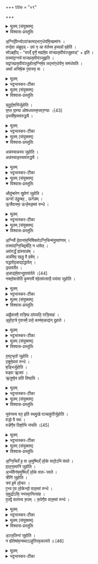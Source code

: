 +++
title = "०९"

+++

<details><summary>मूलम् (संयुक्तम्)</summary>

अ॒ग्निर्दे॒वेभ्योऽपा॑क्रामद्भाग॒धेय॑मि॒च्छमा॑न॒स्तन्दे॒वा अ॑ब्रुव॒न्नुप॑ न॒ आ व॑र्तस्व ह॒व्यन्नो॑ व॒हेति॒ सो॑ऽब्रवी॒द्वरव्ँ॑वृणै॒ मह्य॑मे॒व वा॑जप्रस॒वीय॑ञ्जुहव॒न्निति॒ तस्मा॑द॒ग्नये॑ वाजप्रस॒वीय॑ञ्जुह्वति॒ यद्वा॑जप्रस॒वीय॑ञ्जु॒होत्य॒ग्निमे॒व तद्भा॑ग॒धेये॑न॒ सम॑र्धय॒त्यथो॑ अभिषे॒क ए॒वास्य॒ स
</details>

<details open><summary>विश्वास-प्रस्तुतिः</summary>

अ॒ग्निर्दे॒वेभ्योऽपा॑क्रामद्भाग॒धेय॑मि॒च्छमा॑नः ।  
तन्दे॒वा अ॑ब्रुव॒न्न् - उप॑ न॒ आ व॑र्तस्व ह॒व्यन्नो॑ व॒हेति॑ ।  
सो॑ऽब्रवी॒द् - "वरव्ँ॑ वृणै॒ मह्य॑मे॒व वा॑जप्रस॒वीय॑ञ्जुहवन्न्" + इति॑ ।  
तस्मा॑द॒ग्नये॑ वाजप्रस॒वीय॑ञ्जुह्वति ।  
यद्वा॑जप्रस॒वीय॑ञ्जु॒होत्य॒ग्निमे॒व तद्भा॑ग॒धेये॑न॒ सम॑र्धयति ।  
अथो॑ अभिषे॒क ए॒वास्य॒ सः ।  
</details>

<details><summary>मूलम्</summary>

अ॒ग्निर्दे॒वेभ्योऽपा॑क्रामद्भाग॒धेय॑मि॒च्छमा॑नः ।  
तन्दे॒वा अ॑ब्रुव॒न्न् - उप॑ न॒ आ व॑र्तस्व ह॒व्यन्नो॑ व॒हेति॑ ।  
सो॑ऽब्रवी॒द् - "वरव्ँ॑ वृणै॒ मह्य॑मे॒व वा॑जप्रस॒वीय॑ञ्जुहवन्न्" + इति॑ ।  
तस्मा॑द॒ग्नये॑ वाजप्रस॒वीय॑ञ्जुह्वति ।  
यद्वा॑जप्रस॒वीय॑ञ्जु॒होत्य॒ग्निमे॒व तद्भा॑ग॒धेये॑न॒ सम॑र्धयति ।  
अथो॑ अभिषे॒क ए॒वास्य॒ सः ।  
</details>

<details><summary>भट्टभास्कर-टीका</summary>

1अग्निर्देवेभ्य इत्यादि ॥ भागधेयमसाधारणमिच्छन् देवेभ्योपागच्छत् । तमित्यादि । गतम् । वाजप्रसवीयमिति । 'वाञो नस्सप्त' इति सप्तभिस्सप्तभिः यत्क्रियते वाजोऽन्नं तस्य प्रसवः प्रसूतिरुत्पादनं तत्प्रयोजनेन होमः वाजप्रसवीयः । अनुप्रवचनादिलक्षणश्छः । चतुर्दशौषधिहोमस्य संज्ञा । जुहवन्निति । जुहुयुः । पञ्चमो लकारः । अथो अपि च अभिषेक एवास्याग्नेः स वाजप्रसवीयः देवानामादित्ये स्थापनात् । न केवल भागधेयसमृद्धिरेवास्यानेन भवति ॥
</details>

<details><summary>मूलम् (संयुक्तम्)</summary>

च॑तुर्द॒शभि॑र्जुहोति स॒प्त ग्रा॒म्या ओष॑धयस्स॒प्त [43]  
आ॒र॒ण्या उ॒भयी॑षा॒मव॑रुद्ध्या॒
</details>

<details open><summary>विश्वास-प्रस्तुतिः</summary>

च॒तु॒र्द॒शभि॑र्जुहोति ।  
स॒प्त ग्रा॒म्या ओष॑धयस्स॒प्तार॒ण्याः ।[43]   
उ॒भयी॑षा॒मव॑रुद्ध्यै ।  
</details>

<details><summary>मूलम्</summary>

च॒तु॒र्द॒शभि॑र्जुहोति ।  
स॒प्त ग्रा॒म्या ओष॑धयस्स॒प्तार॒ण्याः ।[43]   
उ॒भयी॑षा॒मव॑रुद्ध्यै ।  
</details>

<details><summary>भट्टभास्कर-टीका</summary>

2चतुर्दशभिरोषधीभिः । 'तृतीया च होश्छन्दसि' इति तृतीया । आहुतिश्च । सप्त ग्राम्या इति । उभयीषां होमादुभयीषां लाभः । तत्र ग्राम्याः - तिलमाषा व्रीहियवाः प्रियङ्गवोऽणवो गोधूमा इति । अथारण्याः - शामाकनीवारजर्तिलगवीधुका हाळका वास्याणवश्च ॥
</details>

<details><summary>मूलम् (संयुक्तम्)</summary>

अन्न॑स्यान्नस्य जुहो॒त्यन्न॑स्यान्न॒स्याव॑रुद्ध्या॒
</details>

<details open><summary>विश्वास-प्रस्तुतिः</summary>

अन्न॑स्यान्नस्य जुहोति ।  
अन्न॑स्यान्न॒स्याव॑रुद्ध्यै ।  
</details>

<details><summary>मूलम्</summary>

अन्न॑स्यान्नस्य जुहोति ।  
अन्न॑स्यान्न॒स्याव॑रुद्ध्यै ।  
</details>

<details><summary>भट्टभास्कर-टीका</summary>

3अन्नस्यान्नस्येति ॥ पृथक् चतुर्दशान्नस्येति । 'अनुदात्तं च' इति द्वितीयस्यानुदात्तत्वम् ॥
</details>

<details><summary>मूलम् (संयुक्तम्)</summary>

औदु॑म्बरेण स्रु॒वेण॑ जुहो॒त्यूर्ग्वा उ॑दु॒म्बर॒ ऊर्गन्न॑मू॒र्जैवास्मा॒ ऊर्ज॒मन्न॒मव॑ रुन्द्धे॒
</details>

<details open><summary>विश्वास-प्रस्तुतिः</summary>

औदु॑म्बरेण स्रु॒वेण॑ जुहोति ।   
ऊर्ग्वा उ॑दु॒म्बर॒ , ऊर्गन्न॑म् ।  
ऊ॒र्जैवास्मा॒ ऊर्ज॒मन्न॒मव॑ रुन्धे ।  
</details>

<details><summary>मूलम्</summary>

औदु॑म्बरेण स्रु॒वेण॑ जुहोति ।   
ऊर्ग्वा उ॑दु॒म्बर॒ , ऊर्गन्न॑म् ।  
ऊ॒र्जैवास्मा॒ ऊर्ज॒मन्न॒मव॑ रुन्धे ।  
</details>

<details><summary>भट्टभास्कर-टीका</summary>

4औदुम्बरेणेत्यादि ॥ गतम् ॥
+++( सम्पादकटिप्पनी - विस्तृतं व्याख्यानमन्यत्र मृग्यम् ।)+++
</details>

<details><summary>मूलम् (संयुक्तम्)</summary>

ऽग्निर्वै दे॒वाना॑म॒भिषि॑क्तोऽग्नि॒चिन्म॑नु॒ष्या॑णा॒न्तस्मा॑दग्नि॒चिद्वर्ष॑ति॒ न धा॑वे॒दव॑रुद्धँ॒ ह्य॑स्यान्न॒मन्न॑मिव॒ खलु॒ वै व॒र्षय्ँयद्धावे॑द॒न्नाद्या॑द्धावेदु॒पाव॑र्तेता॒न्नाद्य॑मे॒वाभि [44]  
उ॒पाव॑र्तते॒ नक्तो॒षासेति॑ कृ॒ष्णायै॑ श्वे॒तव॑त्सायै॒ पय॑सा जुहो॒त्य्
</details>

<details open><summary>विश्वास-प्रस्तुतिः</summary>

अ॒ग्निर्वै दे॒वाना॑म॒भिषि॑क्तोऽग्नि॒चिन्म॑नु॒ष्या॑णाम् ।  
तस्मा॑दग्नि॒चिद्वर्ष॑ति॒ न धा॑वेत् ।  
अव॑रुद्धँ॒ ह्य॑स्यान्न॑म् ।  
अन्न॑मिव॒ खलु॒ वै व॒र्षम् ।  
यद्धावे॑द॒न्नाद्या॑द्धावेत् ।  
उ॒पाव॑र्तेत ।  
अ॒न्नाद्य॑मे॒वाभ्यु॒पाव॑र्तते ।[44]  
नक्तो॒षासेति॑ कृ॒ष्णायै॑ श्वे॒तव॑त्सायै॒ पय॑सा जुहोति ।  
</details>

<details><summary>मूलम्</summary>

अ॒ग्निर्वै दे॒वाना॑म॒भिषि॑क्तोऽग्नि॒चिन्म॑नु॒ष्या॑णाम् ।  
तस्मा॑दग्नि॒चिद्वर्ष॑ति॒ न धा॑वेत् ।  
अव॑रुद्धँ॒ ह्य॑स्यान्न॑म् ।  
अन्न॑मिव॒ खलु॒ वै व॒र्षम् ।  
यद्धावे॑द॒न्नाद्या॑द्धावेत् ।  
उ॒पाव॑र्तेत ।  
अ॒न्नाद्य॑मे॒वाभ्यु॒पाव॑र्तते ।[44]  
नक्तो॒षासेति॑ कृ॒ष्णायै॑ श्वे॒तव॑त्सायै॒ पय॑सा जुहोति ।  
</details>

<details><summary>भट्टभास्कर-टीका</summary>

5अग्निर्वा इत्यादि ॥ गतम् । उक्तं हि 'अथो अभिषेक एवास्य' इति देवानामभिषिक्तः । तद्वदग्निचिन्मनुष्याणां मध्ये अभिषिक्तः । उक्तं च 'तस्मान्नासीनं यजमानमग्निमन्वारब्धं संपातैरभिषिञ्चति' इति । तस्मादित्यादि । वर्षति देवे अग्निचित् न धावेत् । परिगृह्य हेतुमाह - अस्य ह्यन्नमरुद्धं संपाताभिषेकेणैव लब्धत्वात् । तथाऽन्नं भवतु वर्षति मा यातव्यमित्यत आह - अन्नमिव खलु वै वर्षं अन्नकारणकारणत्वात् अन्नमेवेति भावः । तस्माद्यदि धावेत् अन्नादत एवोत्पत्तेः न वर्षाभिमुख्येन गच्छेत्, यथाऽभिमुखं वर्षमागच्छति ततो गच्छेत् । तथा कुर्वन्नन्नाद्यमेव आभिमुख्येनोपगच्छति ॥
</details>

<details><summary>मूलम् (संयुक्तम्)</summary>

अह्नै॒वास्मै॒ रात्रि॒म्प्र दा॑पयति॒ रात्रि॒याह॑रहोरा॒त्रे ए॒वास्मै॒ प्रत्ते॒ काम॑म॒न्नाद्य॑न्दुहाते
</details>

<details open><summary>विश्वास-प्रस्तुतिः</summary>

अह्नै॒वास्मै॒ रात्रि॒म्प्र दा॑पयति॒ रात्रि॒याहः॑ ।  
अ॒हो॒रा॒त्रे ए॒वास्मै॒ प्रत्ते॒ काम॑म॒न्नाद्य॑न् दुहाते ।  
</details>

<details><summary>मूलम्</summary>

अह्नै॒वास्मै॒ रात्रि॒म्प्र दा॑पयति॒ रात्रि॒याहः॑ ।  
अ॒हो॒रा॒त्रे ए॒वास्मै॒ प्रत्ते॒ काम॑म॒न्नाद्य॑न् दुहाते ।  
</details>

<details><summary>भट्टभास्कर-टीका</summary>

6अह्नैवेति ॥ अह्ना वत्सस्थानीयेन रात्र्यात्मिकां गां प्रदापयति प्रस्नुतस्तनीं करोति । रात्र्या वत्सस्थानीयया अहरात्मिकां गां प्रदापयति । ततश्चाहोरात्रे प्रत्ते प्रस्नुतस्तने सर्वं काममन्नाद्यं दुहाते । 'हेमन्तशिशिरावहोरात्रे च' इति नपुंसकत्वम् । दातुमारब्धे प्रत्ते । आदिकर्मणि निष्ठा, 'अच उपसर्गात्तः' इति तादेशः ॥
</details>

<details><summary>मूलम् (संयुक्तम्)</summary>

राष्ट्र॒भृतो॑ जुहोति रा॒ष्ट्रमे॒वाव॑ रुन्द्धे ष॒ड्भिर्जु॑होति॒ षड्वा ऋ॒तव॑ ऋ॒तुष्वे॒व प्रति॑ तिष्ठति॒
</details>

<details open><summary>विश्वास-प्रस्तुतिः</summary>

रा॒ष्ट॒भृतो॑ जुहोति ।  
रा॒ष्ट्रमे॒वाव॑ रुन्धे ।  
ष॒ड्भिर्जु॑होति ।  
षड्वा ऋ॒तवः॑ ।  
ऋ॒तुष्वे॒व प्रति॑ तिष्ठति ।  
</details>

<details><summary>मूलम्</summary>

रा॒ष्ट॒भृतो॑ जुहोति ।  
रा॒ष्ट्रमे॒वाव॑ रुन्धे ।  
ष॒ड्भिर्जु॑होति ।  
षड्वा ऋ॒तवः॑ ।  
ऋ॒तुष्वे॒व प्रति॑ तिष्ठति ।  
</details>

<details><summary>भट्टभास्कर-टीका</summary>

7राष्ट्रभृत इति ॥ 'ऋताषाट्' इत्याद्याः षड्भिःषड्भिः पर्यायैः द्वादश जुहोति ॥
</details>

<details><summary>मूलम् (संयुक्तम्)</summary>

भुव॑नस्य पत॒ इति॑ रथमु॒खे पञ्चाहु॑तीर्जुहोति॒ वज्रो॒ वै रथो॒ वज्रे॑णै॒व दिशः॑ [45]  
अ॒भि ज॑यत्य्
</details>

<details open><summary>विश्वास-प्रस्तुतिः</summary>

भुव॑नस्य पत॒ इति॑ रथमु॒खे पञ्चाहु॑तीर्जुहोति ।  
वज्रो॒ वै रथः॑ ।  
वज्रे॑णै॒व दिशो॒भि ज॑यति ।[45]  
</details>

<details><summary>मूलम्</summary>

भुव॑नस्य पत॒ इति॑ रथमु॒खे पञ्चाहु॑तीर्जुहोति ।  
वज्रो॒ वै रथः॑ ।  
वज्रे॑णै॒व दिशो॒भि ज॑यति ।[45]  
</details>

<details><summary>भट्टभास्कर-टीका</summary>

8पञ्चेति ॥ 'भुवनस्य पते' इति पञ्चभिःपञ्चभिः पर्यायैः ॥
</details>

<details><summary>मूलम् (संयुक्तम्)</summary>

अग्नि॒चितँ॑ ह॒ वा अ॒मुष्मिल्ँ॑ लो॒के वातो॒ऽभि प॑वते वातना॒मानि॑ जुहोत्य॒भ्ये॑वैन॑म॒मुष्मिल्ँ॑ लो॒के वातᳶ॑ पवते॒ त्रीणि॑ जुहोति॒ त्रय॑ इ॒मे लो॒का ए॒भ्य ए॒व लो॒केभ्यो॒ वात॒मव॑ रुन्द्धे समु॒द्रो॑ऽसि॒ नभ॑स्वा॒नित्या॑है॒तद्वै वात॑स्य रू॒पँ रू॒पेणै॒व वात॒मव॑ रुन्द्धे
</details>

<details open><summary>विश्वास-प्रस्तुतिः</summary>

अ॒ग्नि॒चितँ॑ ह॒ वा अ॒मुष्मिल्ँ॑ लो॒के वातो॒ऽभि प॑वते ।  
वा॒त॒ना॒मानि॑ जुहोति ।  
अ॒भ्ये॑वैन॑म॒मुष्मिल्ँ॑ लो॒के वातᳶ॑ पवते ।  
त्रीणि॑ जुहोति ।  
त्रय॑ इ॒मे लो॒काः ।  
ए॒भ्य ए॒व लो॒केभ्यो॒ वात॒मव॑ रुन्धे ।  
स॒मु॒द्रो॑ऽसि॒ नभ॑स्वा॒नित्या॑ह ।  
ए॒तद्वै वात॑स्य रू॒पम् ।  रू॒पेणै॒व वात॒मव॑ रुन्धे ।  
</details>

<details><summary>मूलम्</summary>

अ॒ग्नि॒चितँ॑ ह॒ वा अ॒मुष्मिल्ँ॑ लो॒के वातो॒ऽभि प॑वते ।  
वा॒त॒ना॒मानि॑ जुहोति ।  
अ॒भ्ये॑वैन॑म॒मुष्मिल्ँ॑ लो॒के वातᳶ॑ पवते ।  
त्रीणि॑ जुहोति ।  
त्रय॑ इ॒मे लो॒काः ।  
ए॒भ्य ए॒व लो॒केभ्यो॒ वात॒मव॑ रुन्धे ।  
स॒मु॒द्रो॑ऽसि॒ नभ॑स्वा॒नित्या॑ह ।  
ए॒तद्वै वात॑स्य रू॒पम् ।  रू॒पेणै॒व वात॒मव॑ रुन्धे ।  
</details>

<details><summary>भट्टभास्कर-टीका</summary>

9अग्निचितं हेत्यादि ॥ आभिमुख्येन आगत्य सुखयति वातः । वातनामानीति । 'समुद्रोसि नभस्वान्' इत्यादीनि । गतमन्यत् ॥
</details>

<details><summary>मूलम् (संयुक्तम्)</summary>

ऽञ्ज॒लिना॑ जुहोति॒ न ह्ये॑तेषा॑म॒न्यथाहु॑तिरव॒कल्प॑ते ॥ [46]  
</details>

<details open><summary>विश्वास-प्रस्तुतिः</summary>

अ॒ञ्ज॒लिना॑ जुहोति ।  
न ह्ये॑तेषा॑म॒न्यथाऽऽहु॑तिरव॒कल्प॑ते ॥ [46]  
</details>

<details><summary>मूलम्</summary>

अ॒ञ्ज॒लिना॑ जुहोति ।  
न ह्ये॑तेषा॑म॒न्यथाऽऽहु॑तिरव॒कल्प॑ते ॥ [46]  
</details>

<details><summary>भट्टभास्कर-टीका</summary>

10अञ्जलिनेति ॥ विधिः । न ही ति । अञ्जलिव्यतिरेकेण एतेषामाहुतिर्न सम्भवति । मन्त्रभेदेनाहुतिभेदमाश्रित्य एतेषामिति बहुवचनम् ॥

इति पञ्चमे चतुर्थे नवमोनुवाकः ॥  
</details>
